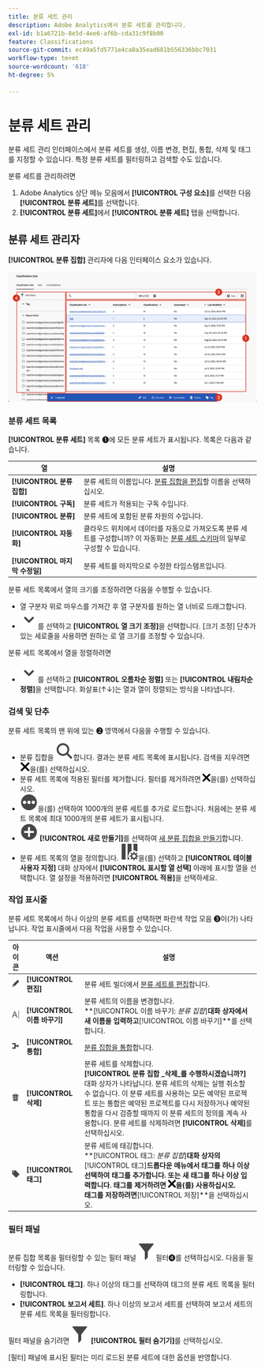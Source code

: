 ```yaml
---
title: 분류 세트 관리
description: Adobe Analytics에서 분류 세트를 관리합니다.
exl-id: b1a6721b-8e5d-4ee6-af6b-cda31c9f8b00
feature: Classifications
source-git-commit: ec49a5fd5771e4ca0a35ead681b556336bbc7031
workflow-type: tm+mt
source-wordcount: '618'
ht-degree: 5%

---
```


# 분류 세트 관리

분류 세트 관리 인터페이스에서 분류 세트를 생성, 이름 변경, 편집, 통합, 삭제 및 태그를 지정할 수 있습니다. 특정 분류 세트를 필터링하고 검색할 수도 있습니다.

분류 세트를 관리하려면

1. Adobe Analytics 상단 메뉴 모음에서 **[!UICONTROL 구성 요소]**&#x200B;를 선택한 다음 **[!UICONTROL 분류 세트]**&#x200B;를 선택합니다.
1. **[!UICONTROL 분류 세트]**&#x200B;에서 **[!UICONTROL 분류 세트]** 탭을 선택합니다.

## 분류 세트 관리자

**[!UICONTROL 분류 집합]** 관리자에 다음 인터페이스 요소가 있습니다.

![분류 집합 관리자](assets/classification-sets-manage.png)


### 분류 세트 목록

**[!UICONTROL 분류 세트]** 목록 ➊에 모든 분류 세트가 표시됩니다. 목록은 다음과 같습니다.

| 열 | 설명 |
|---|---|
| **[!UICONTROL 분류 집합]** | 분류 세트의 이름입니다. [분류 집합을 편집](create.md#edit-a-classification-set)할 이름을 선택하십시오. |
| **[!UICONTROL 구독]** | 분류 세트가 적용되는 구독 수입니다. |
| **[!UICONTROL 분류]** | 분류 세트에 포함된 분류 차원의 수입니다. |
| **[!UICONTROL 자동화]** | 클라우드 위치에서 데이터를 자동으로 가져오도록 분류 세트를 구성합니까? 이 자동화는 [분류 세트 스키마](schema.md)의 일부로 구성할 수 있습니다. |
| **[!UICONTROL 마지막 수정일]** | 분류 세트를 마지막으로 수정한 타임스탬프입니다. |

분류 세트 목록에서 열의 크기를 조정하려면 다음을 수행할 수 있습니다.

* 열 구분자 위로 마우스를 가져간 후 열 구분자를 원하는 열 너비로 드래그합니다.
* ![V자형 화살표](/help/assets/icons/ChevronDown.svg)를 선택하고 **[!UICONTROL 열 크기 조정]**&#x200B;을 선택합니다. [크기 조정] 단추가 있는 세로줄을 사용하면 원하는 로 열 크기를 조정할 수 있습니다.

분류 세트 목록에서 열을 정렬하려면

* ![V자형 화살표](/help/assets/icons/ChevronDown.svg)를 선택하고 **[!UICONTROL 오름차순 정렬]** 또는 **[!UICONTROL 내림차순 정렬]**&#x200B;을 선택합니다. 화살표(↑↓)는 열과 열이 정렬되는 방식을 나타냅니다.

### 검색 및 단추

분류 세트 목록의 맨 위에 있는 ➋ 영역에서 다음을 수행할 수 있습니다.

* 분류 집합을 ![검색](/help/assets/icons/Search.svg)합니다. 결과는 분류 세트 목록에 표시됩니다. 검색을 지우려면 ![CrossSize200](/help/assets/icons/CrossSize200.svg)을(를) 선택하십시오.
* 분류 세트 목록에 적용된 필터를 제거합니다. 필터를 제거하려면 ![CrossSize100](/help/assets/icons/CrossSize100.svg)을(를) 선택하십시오.
* ![MoreCircle](/help/assets/icons/MoreCircle.svg)을(를) 선택하여 1000개의 분류 세트를 추가로 로드합니다. 처음에는 분류 세트 목록에 최대 1000개의 분류 세트가 표시됩니다.
* ![AddCircle](/help/assets/icons/AddCircle.svg) **[!UICONTROL 새로 만들기]**&#x200B;를 선택하여 [새 분류 집합을 만들기](create.md#create-a-classification-set)합니다.
* 분류 세트 목록의 열을 정의합니다. ![ColumnSetting](/help/assets/icons/ColumnSetting.svg)을(를) 선택하고 **[!UICONTROL 테이블 사용자 지정]** 대화 상자에서 **[!UICONTROL 표시할 열 선택]** 아래에 표시할 열을 선택합니다. 열 설정을 적용하려면 **[!UICONTROL 적용]**&#x200B;을 선택하세요.


### 작업 표시줄

분류 세트 목록에서 하나 이상의 분류 세트를 선택하면 파란색 작업 모음 ➌이(가) 나타납니다. 작업 표시줄에서 다음 작업을 사용할 수 있습니다.

| 아이콘 | 액션 | 설명 |
|---|---|---|
| ![편집](/help/assets/icons/Edit.svg) | **[!UICONTROL 편집]** | 분류 세트 빌더에서 [분류 세트를 편집](create.md#edit-a-classification-set)합니다. |
| ![이름 바꾸기](/help/assets/icons/Rename.svg) | **[!UICONTROL 이름 바꾸기]** | 분류 세트의 이름을 변경합니다.<br/>**[!UICONTROL 이름 바꾸기: _분류 집합_]**대화 상자에서 새 이름을 입력하고&#x200B;**[!UICONTROL 이름 바꾸기]**를 선택합니다. |
| ![병합](/help/assets/icons/Merge.svg) | **[!UICONTROL 통합]** | [분류 집합을 통합](/help/components/classifications/sets/consolidations/manage.md)합니다. |
| ![삭제](/help/assets/icons/Delete.svg) | **[!UICONTROL 삭제]** | 분류 세트를 삭제합니다.<br/>**[!UICONTROL 분류 집합 _삭제_를 수행하시겠습니까?]** 대화 상자가 나타납니다. 분류 세트의 삭제는 실행 취소할 수 없습니다. 이 분류 세트를 사용하는 모든 예약된 프로젝트 또는 통합은 예약된 프로젝트를 다시 저장하거나 예약된 통합을 다시 검증할 때까지 이 분류 세트의 정의를 계속 사용합니다. 분류 세트를 삭제하려면 **[!UICONTROL 삭제]**&#x200B;를 선택하십시오. |
| ![레이블](/help/assets/icons/Label.svg) | **[!UICONTROL 태그]** | 분류 세트에 태깅합니다.<br/>**[!UICONTROL 태그: _분류 집합_]**대화 상자의&#x200B;**[!UICONTROL 태그]**드롭다운 메뉴에서 태그를 하나 이상 선택하여 태그를 추가합니다. 또는 새 태그를 하나 이상 입력합니다. 태그를 제거하려면 ![CrossSize100](/help/assets/icons/CrossSize100.svg)을(를) 사용하십시오. <br/>태그를 저장하려면&#x200B;**[!UICONTROL 저장]**을 선택하십시오. |


### 필터 패널

분류 집합 목록을 필터링할 수 있는 필터 패널 ![을(를) 표시하려면 ](/help/assets/icons/Filter.svg)필터➍를 선택하십시오. 다음을 필터링할 수 있습니다.

* **[!UICONTROL 태그]**. 하나 이상의 태그를 선택하여 태그의 분류 세트 목록을 필터링합니다.
* **[!UICONTROL 보고서 세트]**. 하나 이상의 보고서 세트를 선택하여 보고서 세트의 분류 세트 목록을 필터링합니다.

필터 패널을 숨기려면 ![필터](/help/assets/icons/Filter.svg) **[!UICONTROL 필터 숨기기]**&#x200B;를 선택하십시오.

[필터] 패널에 표시된 필터는 미리 로드된 분류 세트에 대한 옵션을 반영합니다.


<!-- old content

The Classification set manager allows you to create, edit, or delete classification sets.

**[!UICONTROL Components]** > **[!UICONTROL Classification sets]** > **[!UICONTROL Sets]**

Classification sets consist of **Subscriptions** (report suite and dimension combinations) and **Classification names** (dimensions containing classification data). Subscriptions are configured under [Settings](settings.md), while classification names are configured under [Schema](schema.md).

## Filter classification sets

The left side of the Classification set manager provides filter settings to locate the desired classification set. Clicking the filter icon toggles the filter settings visibility. You can filter classification sets by **[!UICONTROL Tags]** or **[!UICONTROL Report suite]**.

![Classification set filters](../../assets/classification-set-filters.png)

Note that 1,000 classification sets are preloaded at a time. The filters shown in the left rail reflect the options for the sets that are preloaded.

## Classification set manager columns

The following columns are available in the Classification set manager:

* **[!UICONTROL Classification set]**: The classification set name. Clicking a classification set name edits its [settings](settings.md).
* **[!UICONTROL Subscriptions]**: The number of subscriptions that this classification set applies to.
* **[!UICONTROL Classifications]**: The number of classification dimensions that the classification set contains.
* **[!UICONTROL Automated]**: Determines if the classification set is configured to automatically import data from a cloud location. Automation can be configured in the classification set's [schema](schema.md).
* **[!UICONTROL Last Modified]**: The date and time that the classification set was last modified.

## Create or edit options

The following buttons are available in the Classification set manager:

* **[!UICONTROL Add]**: [Create](create.md) a classification set.
* **[!UICONTROL Search by title]**: Search for classification sets by name.
* **[!UICONTROL Load more]**: The Classification set manager initially displays up to 1000 classification sets. This button loads 1000 more classification sets.
* **Show/Hide columns**: Toggle visibility for any column besides [!UICONTROL Classification set].

Select one or more classification sets by clicking the checkbox next to the desired classification set. Selecting a classification set reveals the following options:

* **[!UICONTROL Tag]**: Add one or more tags to the selected classification sets, which allows you to organize or group classification sets to make them easier to locate in the future.
* **[!UICONTROL Delete]**: Deletes the classification set. Classification dimensions based on this classification set are no longer available. Scheduled projects using the deleted classification set continue using dependent dimensions until you resave the scheduled project.
* **[!UICONTROL Consolidate]**: Start a new [consolidation](../consolidations/process.md).
* **[!UICONTROL Rename]**: Rename the selected classification set.

-->